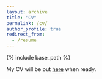 ```yaml
---
layout: archive
title: "CV"
permalink: /cv/
author_profile: true
redirect_from:
  - /resume
---
```


{% include base_path %}

My CV will be put [here](https://wang-kewei.github.io/files/CV.pdf) when ready.
